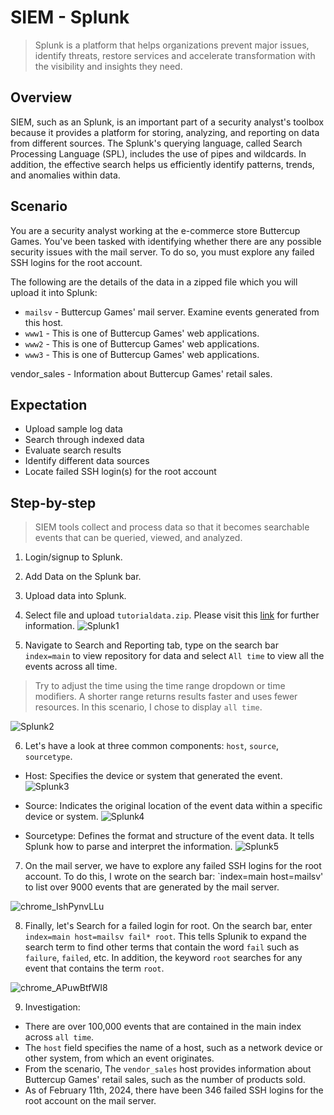 # SIEM - Splunk 
> Splunk is a platform that helps organizations prevent major issues, identify threats, restore services and accelerate transformation with the visibility and insights they need.

## Overview 
SIEM, such as an Splunk, is an important part of a security analyst's toolbox because it provides a platform for storing, analyzing, and reporting on data from different sources. The Splunk's querying language, called Search Processing Language (SPL), includes the use of pipes and wildcards. In addition, the effective search helps us efficiently identify patterns, trends, and anomalies within data. 

## Scenario 
You are a security analyst working at the e-commerce store Buttercup Games. You've been tasked with identifying whether there are any possible security issues with the mail server. To do so, you must explore any failed SSH logins for the root account.  

The following are the details of the data in a zipped file which you will upload it into Splunk: 
* `mailsv` - Buttercup Games' mail server. Examine events generated from this host.
* `www1` - This is one of Buttercup Games' web applications.
* `www2` - This is one of Buttercup Games' web applications.
* `www3` - This is one of Buttercup Games' web applications.

vendor_sales - Information about Buttercup Games' retail sales.
## Expectation
* Upload sample log data
* Search through indexed data
* Evaluate search results
* Identify different data sources
* Locate failed SSH login(s) for the root account

## Step-by-step
> SIEM tools collect and process data so that it becomes searchable events that can be queried, viewed, and analyzed.
1. Login/signup to Splunk.
2. Add Data on the Splunk bar. 
3. Upload data into Splunk.
4. Select file and upload `tutorialdata.zip`. Please visit this [link](https://drive.google.com/file/d/1nDz_DZB4ADbD4tvaDa54_l1FoT_jtVy4/view) for further information. 
   ![Splunk1](https://github.com/user-attachments/assets/fdeb7478-42b8-45ee-9924-5235335136c6)



5. Navigate to Search and Reporting tab, type on the search bar `index=main` to view repository for data and select `All time` to view all the events across all time. 
> Try to adjust the time using the time range dropdown or time modifiers. A shorter range returns results faster and uses fewer resources. In this scenario, I chose to display `all time`. 
   
![Splunk2](https://github.com/user-attachments/assets/dd5b5e1e-f7b7-4d1f-8d28-7df2dd03f030)


6. Let's have a look at three common components: `host`, `source`, `sourcetype`.
* Host: Specifies the device or system that generated the event.
![Splunk3](https://github.com/user-attachments/assets/0018fc7b-85dd-4b3e-86ef-637e0f0b03f6)


* Source: Indicates the original location of the event data within a specific device or system.
![Splunk4](https://github.com/user-attachments/assets/21ebd83b-be25-4d54-9246-caa2366634e1)


* Sourcetype: Defines the format and structure of the event data. It tells Splunk how to parse and interpret the information.
![Splunk5](https://github.com/user-attachments/assets/ada9b951-fc9f-4f7e-b0ae-a56d8bf2a9ff)



7. On the mail server, we have to explore any failed SSH logins for the root account. To do this, I wrote on the search bar: `index=main host=mailsv' to list over 9000 events that are generated by the mail server. 
   
![chrome_IshPynvLLu](https://github.com/Kwangsa19/Ketmanto-Cybersecurity-Portfolio/assets/135963482/431476e8-a8e3-4cce-8791-6b89ec9867ae)

8. Finally, let's Search for a failed login for root. On the search bar, enter `index=main host=mailsv fail* root`. This tells Splunik to expand the search term to find other terms that contain the word `fail` such as `failure`, `failed`, etc. In addition, the keyword `root` searches for any event that contains the term `root`.  
   
![chrome_APuwBtfWI8](https://github.com/Kwangsa19/Ketmanto-Cybersecurity-Portfolio/assets/135963482/969d115f-3eca-42ac-a0d4-c774cd5e01ea)

9. Investigation:
* There are over 100,000 events that are contained in the main index across `all time`.
* The `host` field specifies the name of a host, such as a network device or other system, from which an event originates.
* From the scenario, The `vendor_sales` host provides information about Buttercup Games' retail sales, such as the number of products sold.
* As of February 11th, 2024, there have been 346 failed SSH logins for the root account on the mail server.
